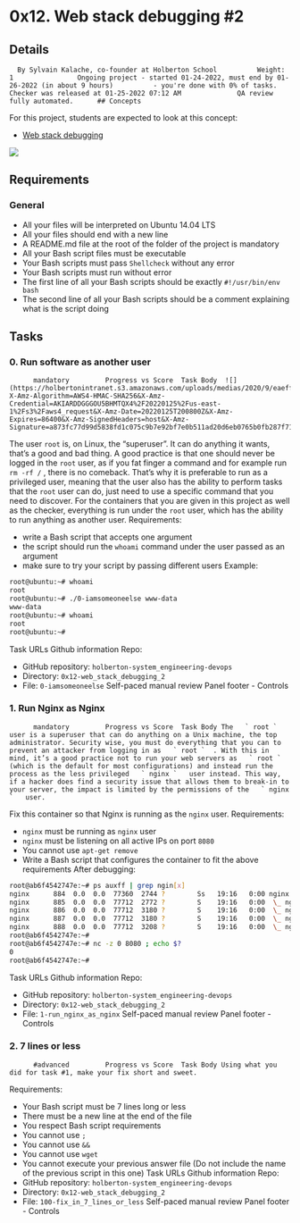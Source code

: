 # 0x12. Web stack debugging #2
## Details
      By Sylvain Kalache, co-founder at Holberton School          Weight: 1                Ongoing project - started 01-24-2022, must end by 01-26-2022 (in about 9 hours)          - you're done with 0% of tasks.              Checker was released at 01-25-2022 07:12 AM              QA review fully automated.      ## Concepts
For this project, students are expected to look at this concept:
* [Web stack debugging](https://intranet.hbtn.io/concepts/68) 

 ![](https://s3.amazonaws.com/intranet-projects-files/holbertonschool-sysadmin_devops/287/99littlebugsinthecode-holberton.jpg) 

## Requirements
### General
* All your files will be interpreted on Ubuntu 14.04 LTS
* All your files should end with a new line
* A README.md file at the root of the folder of the project is mandatory
* All your Bash script files must be executable
* Your Bash scripts must pass  ` Shellcheck `  without any error
* Your Bash scripts must run without error
* The first line of all your Bash scripts should be exactly  ` #!/usr/bin/env bash ` 
* The second line of all your Bash scripts should be a comment explaining what is the script doing
## Tasks
### 0. Run software as another user
          mandatory         Progress vs Score  Task Body  ![](https://holbertonintranet.s3.amazonaws.com/uploads/medias/2020/9/eaeff07a715ff880b1ceb8e863a1d141a74a7f85.png?X-Amz-Algorithm=AWS4-HMAC-SHA256&X-Amz-Credential=AKIARDDGGGOU5BHMTQX4%2F20220125%2Fus-east-1%2Fs3%2Faws4_request&X-Amz-Date=20220125T200800Z&X-Amz-Expires=86400&X-Amz-SignedHeaders=host&X-Amz-Signature=a873fc77d99d5838fd1c075c9b7e92bf7e0b511ad20d6eb0765b0fb287f71805) 

The user   ` root `   is, on Linux, the “superuser”. It can do anything it wants, that’s a good and bad thing. A good practice is that one should never be logged in the   ` root `   user, as if you fat finger a command and for example run   ` rm -rf / `  , there is no comeback. That’s why it is preferable to run as a privileged user, meaning that the user also has the ability to perform tasks that the   ` root `   user can do, just need to use a specific command that you need to discover.
For the containers that you are given in this project as well as the checker, everything is run under the   ` root `   user, which has the ability to run anything as another user.
Requirements:
* write a Bash script that accepts one argument
* the script should run the  ` whoami `  command under the user passed as an argument
* make sure to try your script by passing different users
Example:
```bash
root@ubuntu:~# whoami
root
root@ubuntu:~# ./0-iamsomeoneelse www-data
www-data
root@ubuntu:~# whoami
root
root@ubuntu:~#

```
 Task URLs  Github information Repo:
* GitHub repository:  ` holberton-system_engineering-devops ` 
* Directory:  ` 0x12-web_stack_debugging_2 ` 
* File:  ` 0-iamsomeoneelse ` 
 Self-paced manual review  Panel footer - Controls 
### 1. Run Nginx as Nginx
          mandatory         Progress vs Score  Task Body The   ` root `   user is a superuser that can do anything on a Unix machine, the top administrator. Security wise, you must do everything that you can to prevent an attacker from logging in as   ` root `  . With this in mind, it’s a good practice not to run your web servers as   ` root `   (which is the default for most configurations) and instead run the process as the less privileged   ` nginx `   user instead. This way, if a hacker does find a security issue that allows them to break-in to your server, the impact is limited by the permissions of the   ` nginx `   user.
Fix this container so that Nginx is running as the   ` nginx `   user.
Requirements:
*  ` nginx `  must be running as  ` nginx `  user
*  ` nginx `  must be listening on all active IPs on port  ` 8080 ` 
* You cannot use  ` apt-get remove ` 
* Write a Bash script that configures the container to fit the above requirements
After debugging:
```bash
root@ab6f4542747e:~# ps auxff | grep ngin[x]
nginx      884  0.0  0.0  77360  2744 ?        Ss   19:16   0:00 nginx: master process /usr/sbin/nginx
nginx      885  0.0  0.0  77712  2772 ?        S    19:16   0:00  \_ nginx: worker process
nginx      886  0.0  0.0  77712  3180 ?        S    19:16   0:00  \_ nginx: worker process
nginx      887  0.0  0.0  77712  3180 ?        S    19:16   0:00  \_ nginx: worker process
nginx      888  0.0  0.0  77712  3208 ?        S    19:16   0:00  \_ nginx: worker process
root@ab6f4542747e:~#
root@ab6f4542747e:~# nc -z 0 8080 ; echo $?
0
root@ab6f4542747e:~#

```
 Task URLs  Github information Repo:
* GitHub repository:  ` holberton-system_engineering-devops ` 
* Directory:  ` 0x12-web_stack_debugging_2 ` 
* File:  ` 1-run_nginx_as_nginx ` 
 Self-paced manual review  Panel footer - Controls 
### 2. 7 lines or less
          #advanced         Progress vs Score  Task Body Using what you did for task #1, make your fix short and sweet.
Requirements:
* Your Bash script must be 7 lines long or less
* There must be a new line at the end of the file
* You respect Bash script requirements
* You cannot use  ` ; ` 
* You cannot use  ` && ` 
* You cannot use  ` wget ` 
* You cannot execute your previous answer file (Do not include the name of the previous script in this one)
 Task URLs  Github information Repo:
* GitHub repository:  ` holberton-system_engineering-devops ` 
* Directory:  ` 0x12-web_stack_debugging_2 ` 
* File:  ` 100-fix_in_7_lines_or_less ` 
 Self-paced manual review  Panel footer - Controls 
